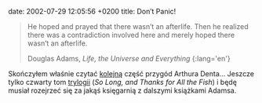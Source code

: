 date: 2002-07-29 12:05:56 +0200
title: Don’t Panic!

> He hoped and prayed that there wasn’t an afterlife. Then he realized there was a contradiction involved here and merely hoped there wasn’t an afterlife.
>
> Douglas Adams, <cite>Life, the Universe and Everything</cite>
{:lang='en'}

Skończyłem właśnie czytać [kolejną](1021727241 'wycinek o „The Restaurant at the End of the Universe”') część przygód Arthura Denta… Jeszcze tylko czwarty tom [trylogii](http://www.amazon.co.uk/o/ASIN/0330316117 '„The Hitchhiker Trilogy” na amazon.co.uk') (<cite>So Long, and Thanks for All the Fish</cite>) i będę musiał rozejrzeć się za jakąś księgarnią z dalszymi książkami Adamsa.
